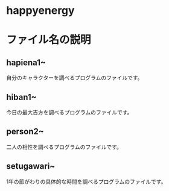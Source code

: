 # happyenergy

# ファイル名の説明
## hapiena1~
自分のキャラクターを調べるプログラムのファイルです。

## hiban1~
今日の最大吉方を調べるプログラムのファイルです。

## person2~
二人の相性を調べるプログラムのファイルです。

## setugawari~
1年の節がわりの具体的な時間を調べるプログラムのファイルです。
